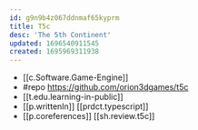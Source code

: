 ```yaml
---
id: g9n9b4z067ddnmaf65kyprm
title: T5c
desc: 'The 5th Continent'
updated: 1696540911545
created: 1695969311938
---
```


- [[c.Software.Game-Engine]]
- #repo https://github.com/orion3dgames/t5c
- [[t.edu.learning-in-public]]
- [[p.writtenIn]] [[prdct.typescript]]
- [[p.coreferences]] [[sh.review.t5c]]